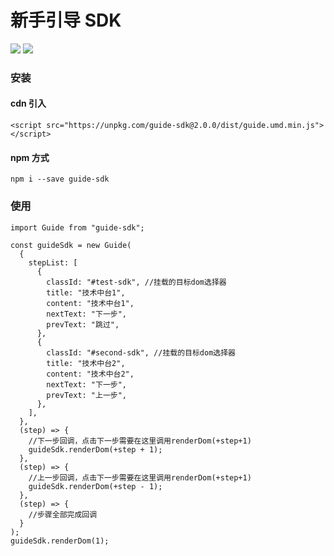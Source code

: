 # 新手引导 SDK

  <img src="https://img.shields.io/badge/node-12.x.x-green">
  
  <a href="https://npmcharts.com/compare/element-ui?minimal=true">
    <img src="http://img.shields.io/npm/dm/element-ui.svg">
  </a>
  <br>


### 安装

#### cdn 引入

```
<script src="https://unpkg.com/guide-sdk@2.0.0/dist/guide.umd.min.js"></script>
```

#### npm 方式

```
npm i --save guide-sdk
```

### 使用

```
import Guide from "guide-sdk";

const guideSdk = new Guide(
  {
    stepList: [
      {
        classId: "#test-sdk", //挂载的目标dom选择器
        title: "技术中台1",
        content: "技术中台1",
        nextText: "下一步",
        prevText: "跳过",
      },
      {
        classId: "#second-sdk", //挂载的目标dom选择器
        title: "技术中台2",
        content: "技术中台2",
        nextText: "下一步",
        prevText: "上一步",
      },
    ],
  },
  (step) => {
    //下一步回调，点击下一步需要在这里调用renderDom(+step+1)
    guideSdk.renderDom(+step + 1);
  },
  (step) => {
    //上一步回调，点击下一步需要在这里调用renderDom(+step+1)
    guideSdk.renderDom(+step - 1);
  },
  (step) => {
    //步骤全部完成回调
  }
);
guideSdk.renderDom(1);
```
